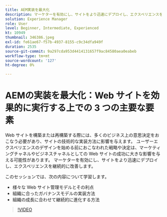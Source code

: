 ```yaml
---
title: AEM実装を最大化
description: マーケターを有効にし、サイトをより迅速にデプロイし、エクスペリエンスを継続的に改善します。
solution: Experience Manager
role: User
level: Beginner, Intermediate, Experienced
kt: 10949
thumbnail: 346386.jpeg
exl-id: fe61ae67-f57b-4937-8155-c9c34dfa949f
duration: 2535
source-git-commit: 9a297cda953d4414131657f9ac84580aea0eabeb
workflow-type: tm+mt
source-wordcount: '127'
ht-degree: 0%

---
```


# AEMの実装を最大化：Web サイトを効果的に実行する上での 3 つの主要な要素

Web サイトを構築または再構築する際には、多くのビジネス上の意思決定をおこなう必要があり、サイトの技術的な実装方法に影響を与えます。 ユーザーエクスペリエンスのデザインを始める前におこなわれた戦略や決定は、マーケティングチャネルやビジネスチャネルとしての Web サイトの成功に大きな影響を与える可能性があります。  マーケターを有効にし、サイトをより迅速にデプロイし、エクスペリエンスを継続的に改善します。

このセッションでは、次の内容について学習します。

* 様々な Web サイト管理モデルとその利点
* 組織に合ったガバナンスモデルの実装方法
* 組織の成長に合わせて継続的に進化する方法

>[!VIDEO](https://video.tv.adobe.com/v/346386/?quality=12&learn=on)
